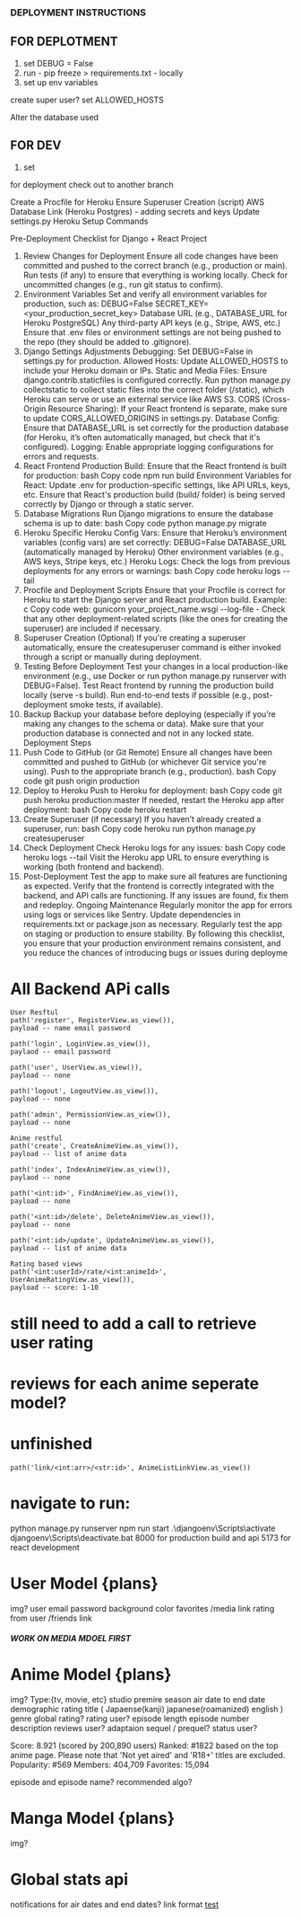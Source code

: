 ### DEPLOYMENT INSTRUCTIONS ###

## FOR DEPLOTMENT ##

1. set DEBUG = False
2. run - pip freeze > requirements.txt - locally
3. set up env variables



create super user?
set ALLOWED_HOSTS

Alter the database used


## FOR DEV ##

1. set





for deployment check out to another branch


Create a Procfile for Heroku
Ensure Superuser Creation (script)
AWS Database Link (Heroku Postgres) - adding secrets and keys
Update settings.py
Heroku Setup Commands








Pre-Deployment Checklist for Django + React Project
1. Review Changes for Deployment
 Ensure all code changes have been committed and pushed to the correct branch (e.g., production or main).
 Run tests (if any) to ensure that everything is working locally.
 Check for uncommitted changes (e.g., run git status to confirm).
2. Environment Variables
 Set and verify all environment variables for production, such as:
DEBUG=False
SECRET_KEY=<your_production_secret_key>
Database URL (e.g., DATABASE_URL for Heroku PostgreSQL)
Any third-party API keys (e.g., Stripe, AWS, etc.)
 Ensure that .env files or environment settings are not being pushed to the repo (they should be added to .gitignore).
3. Django Settings Adjustments
 Debugging: Set DEBUG=False in settings.py for production.
 Allowed Hosts: Update ALLOWED_HOSTS to include your Heroku domain or IPs.
 Static and Media Files:
Ensure django.contrib.staticfiles is configured correctly.
Run python manage.py collectstatic to collect static files into the correct folder (/static), which Heroku can serve or use an external service like AWS S3.
 CORS (Cross-Origin Resource Sharing): If your React frontend is separate, make sure to update CORS_ALLOWED_ORIGINS in settings.py.
 Database Config: Ensure that DATABASE_URL is set correctly for the production database (for Heroku, it’s often automatically managed, but check that it's configured).
 Logging: Enable appropriate logging configurations for errors and requests.
4. React Frontend
 Production Build: Ensure that the React frontend is built for production:
bash
Copy code
npm run build
 Environment Variables for React: Update .env for production-specific settings, like API URLs, keys, etc.
 Ensure that React's production build (build/ folder) is being served correctly by Django or through a static server.
5. Database Migrations
 Run Django migrations to ensure the database schema is up to date:
bash
Copy code
python manage.py migrate
6. Heroku Specific
 Heroku Config Vars: Ensure that Heroku’s environment variables (config vars) are set correctly:
DEBUG=False
DATABASE_URL (automatically managed by Heroku)
Other environment variables (e.g., AWS keys, Stripe keys, etc.)
 Heroku Logs: Check the logs from previous deployments for any errors or warnings:
bash
Copy code
heroku logs --tail
7. Procfile and Deployment Scripts
 Ensure that your Procfile is correct for Heroku to start the Django server and React production build. Example:
c
Copy code
web: gunicorn your_project_name.wsgi --log-file -
 Check that any other deployment-related scripts (like the ones for creating the superuser) are included if necessary.
8. Superuser Creation (Optional)
 If you're creating a superuser automatically, ensure the createsuperuser command is either invoked through a script or manually during deployment.
9. Testing Before Deployment
 Test your changes in a local production-like environment (e.g., use Docker or run python manage.py runserver with DEBUG=False).
 Test React frontend by running the production build locally (serve -s build).
 Run end-to-end tests if possible (e.g., post-deployment smoke tests, if available).
10. Backup
 Backup your database before deploying (especially if you’re making any changes to the schema or data).
 Make sure that your production database is connected and not in any locked state.
Deployment Steps
1. Push Code to GitHub (or Git Remote)
 Ensure all changes have been committed and pushed to GitHub (or whichever Git service you're using).
 Push to the appropriate branch (e.g., production).
bash
Copy code
git push origin production
2. Deploy to Heroku
 Push to Heroku for deployment:
bash
Copy code
git push heroku production:master
 If needed, restart the Heroku app after deployment:
bash
Copy code
heroku restart
3. Create Superuser (if necessary)
 If you haven’t already created a superuser, run:
bash
Copy code
heroku run python manage.py createsuperuser
4. Check Deployment
 Check Heroku logs for any issues:
bash
Copy code
heroku logs --tail
 Visit the Heroku app URL to ensure everything is working (both frontend and backend).
5. Post-Deployment
 Test the app to make sure all features are functioning as expected.
 Verify that the frontend is correctly integrated with the backend, and API calls are functioning.
 If any issues are found, fix them and redeploy.
Ongoing Maintenance
 Regularly monitor the app for errors using logs or services like Sentry.
 Update dependencies in requirements.txt or package.json as necessary.
 Regularly test the app on staging or production to ensure stability.
By following this checklist, you ensure that your production environment remains consistent, and you reduce the chances of introducing bugs or issues during deployme





















# All Backend APi calls
    User Resftul
    path('register', RegisterView.as_view()),
    payload -- name email password

    path('login', LoginView.as_view()),
    paylaod -- email password

    path('user', UserView.as_view()),
    payload -- none

    path('logout', LogoutView.as_view()),
    payload -- none

    path('admin', PermissionView.as_view()),
    payload -- none

    Anime restful
    path('create', CreateAnimeView.as_view()),
    payload -- list of anime data

    path('index', IndexAnimeView.as_view()),
    paylaod -- none

    path('<int:id>', FindAnimeView.as_view()),
    payload -- none

    path('<int:id>/delete', DeleteAnimeView.as_view()),
    payload -- none

    path('<int:id>/update', UpdateAnimeView.as_view()),
    payload -- list of anime data

    Rating based views
    path('<int:userId>/rate/<int:animeId>', UserAnimeRatingView.as_view()),
    payload -- score: 1-10

# still need to add a call to retrieve user rating
# reviews for each anime seperate model?




# unfinished
    path('link/<int:arr>/<str:id>', AnimeListLinkView.as_view())
# navigate to run:
python manage.py runserver
npm run start
.\djangoenv\Scripts\activate
djangoenv\Scripts\deactivate.bat
8000 for production build and api
5173 for react development




# User Model {plans}

img?
user
email
password
background color
favorites
/media link rating from user
/friends link


##### WORK ON MEDIA MDOEL FIRST #########
# Anime Model {plans}

img?
Type:{tv, movie, etc}
studio
premire season
air date to end date
demographic
rating
title
(
    Japaense(kanji)
    japanese(roamanized)
    english
)
genre
global rating?
rating user?
episode length
episode number
description
reviews user?
adaptaion
sequel / prequel?
status user?


Score: 8.921 (scored by 200,890 users) Ranked: #1822 based on the top anime page. Please note that 'Not yet aired' and 'R18+' titles are excluded.
Popularity: #569
Members: 404,709
Favorites: 15,094


episode and episode name?
recommended algo?

# Manga Model {plans}

img?

# Global stats api



notifications for air dates and end dates?
link format
[test](https://test.com)